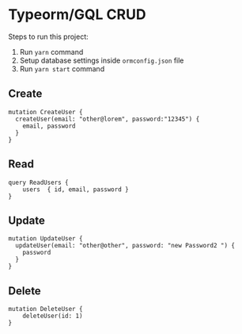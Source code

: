 # Typeorm/GQL CRUD

Steps to run this project:

1. Run `yarn` command
2. Setup database settings inside `ormconfig.json` file
3. Run `yarn start` command

## Create

```
mutation CreateUser {
  createUser(email: "other@lorem", password:"12345") {
    email, password
  }
}
```

## Read

```
query ReadUsers {
	users  { id, email, password }
}
```

## Update

```
mutation UpdateUser {
  updateUser(email: "other@other", password: "new Password2 ") {
    password
  }
}
```

## Delete

```
mutation DeleteUser {
 	deleteUser(id: 1)
}
```
